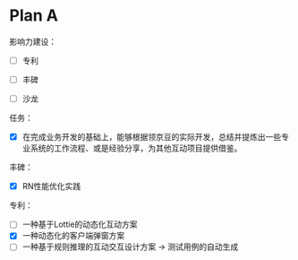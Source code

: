 # Plan A
影响力建设：
- [ ] 专利
- [ ] 丰碑
- [ ] 沙龙


任务：
- [x] 在完成业务开发的基础上，能够根据领京豆的实际开发，总结并提炼出一些专业系统的工作流程、或是经验分享，为其他互动项目提供借鉴。


丰碑：
- [x] RN性能优化实践


专利：
- [ ] 一种基于Lottie的动态化互动方案
- [x] 一种动态化的客户端弹窗方案
- [ ] 一种基于规则推理的互动交互设计方案 -> 测试用例的自动生成
